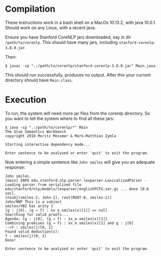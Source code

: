 # Compilation

These instructions work in a bash shell on a MacOs 10.13.2, with java 10.0.1. Should work on any Linux, with a recent java.

Ensure you have Stanford CoreNLP jars downloaded, say in dir `/path/to/corenlp`. This should have many jars, including `stanford-corenlp-3.8.0.jar`.

Then:
```
$ javac -cp ".:/path/to/corenlp/stanford-corenlp-3.8.0.jar" Main.java
```
This should run successfully, produces no output. After this your current directory should have `Main.class`.

# Execution

To run, the system will need more jar files from the corenlp directory. So you want to tell the system where to find all these jars: 
```
$ java -cp ".:/path/to/corenlp/*" Main
The Glue Semantics Workbench
copyright 2018 Moritz Messmer & Mark-Matthias Zymla

Starting interactive dependency mode...

Enter sentence to be analyzed or enter 'quit' to exit the program.
```

Now entering a simple sentence like `John smiles` will give you an adequate response:
```
John smiles.
[main] INFO edu.stanford.nlp.parser.lexparser.LexicalizedParser - Loading parser from serialized file edu/stanford/nlp/models/lexparser/englishPCFG.ser.gz ... done [0.6 sec].
[nsubj(smiles-2, John-1), root(ROOT-0, smiles-2)]
John/NNP This is a subject
smiles/VBZ has arity 1
[g : j[0], (g ⊸ f) : λx_e.smiles(x)[1]] => null
Searching for valid proofs...
Agenda: [g : j[0], (g ⊸ f) : λx_e.smiles(x)[1]]
Combining premises (g ⊸ f) : λx_e.smiles(x)[1] and g : j[0]
-->f : smiles(j)[0, 1]
Found valid deduction(s): 
f : smiles(j)[0, 1]
Done!

Enter sentence to be analyzed or enter 'quit' to exit the program.
```
